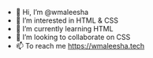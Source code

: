 - 👋 Hi, I’m @wmaleesha
- 👀 I’m interested in HTML & CSS
- 🌱 I’m currently learning HTML
- 💞️ I’m looking to collaborate on CSS
- 📫 To reach me https://wmaleesha.tech

<!---
wmaleesha/wmaleesha is a ✨ special ✨ repository because its `README.md` (this file) appears on your GitHub profile.
You can click the Preview link to take a look at your changes.
--->
